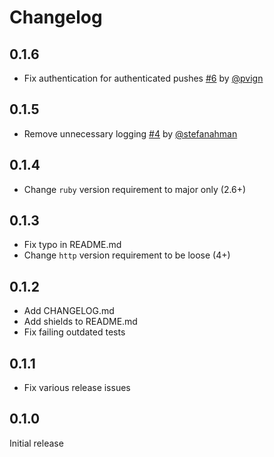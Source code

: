 # Changelog

## 0.1.6

- Fix authentication for authenticated pushes [#6](https://github.com/SleeplessByte/expo-server-sdk-ruby/pull/6) by [@pvign](https://github.com/pvign)

## 0.1.5

- Remove unnecessary logging [#4](https://github.com/SleeplessByte/expo-server-sdk-ruby/pull/4) by [@stefanahman](https://github.com/stefanahman)

## 0.1.4

- Change `ruby` version requirement to major only (2.6+)

## 0.1.3

- Fix typo in README.md
- Change `http` version requirement to be loose (4+)

## 0.1.2

- Add CHANGELOG.md
- Add shields to README.md
- Fix failing outdated tests

## 0.1.1

- Fix various release issues

## 0.1.0

Initial release
